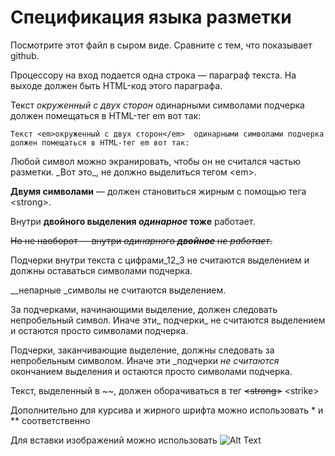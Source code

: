 # Спецификация языка разметки

Посмотрите этот файл в сыром виде. Сравните с тем, что показывает github.

Процессору на вход подается одна строка — параграф текста. 
На выходе должен быть HTML-код этого параграфа.

Текст _окруженный с двух сторон_  одинарными символами подчерка 
должен помещаться в HTML-тег em вот так:

`Текст <em>окруженный с двух сторон</em>  одинарными символами подчерка 
должен помещаться в HTML-тег em вот так:`

Любой символ можно экранировать, чтобы он не считался частью разметки. 
\_Вот это\_, не должно выделиться тегом \<em\>.

__Двумя символами__ — должен становиться жирным с помощью тега \<strong\>.

Внутри __двойного выделения _одинарное_ тоже__ работает.

~~Но не наоборот — внутри _одинарного __двойное__ не работает_.~~

Подчерки внутри текста c цифрами_12_3 не считаются выделением и должны оставаться символами подчерка.

__непарные _символы не считаются выделением.

За подчерками, начинающими выделение, должен следовать непробельный символ. Иначе эти_ подчерки_ не считаются выделением 
и остаются просто символами подчерка.

Подчерки, заканчивающие выделение, должны следовать за непробельным символом. Иначе эти _подчерки _не считаются_ окончанием выделения 
и остаются просто символами подчерка.

Текст, выделенный в \~\~, должен оборачиваться в тег ~~\<strong\>~~ \<strike\>

Дополнительно для курсива и жирного шрифта можно использовать * и ** соответственно

Для вставки изображений можно использовать ![Alt Text](url)
